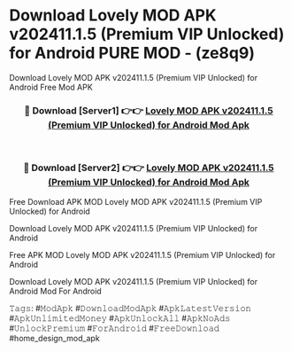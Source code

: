 # Download Lovely MOD APK v202411.1.5 (Premium VIP Unlocked) for Android PURE MOD - (ze8q9)
Download Lovely MOD APK v202411.1.5 (Premium VIP Unlocked) for Android Free Mod APK

<div align="center">
<h3>🔴 Download [Server1] 👉👉 <a href="https://apk-comot.site?title=Lovely_MOD_APK_v202411.1.5_(Premium_VIP_Unlocked)_for_Android">Lovely MOD APK v202411.1.5 (Premium VIP Unlocked) for Android Mod Apk</a></h3><br>

<h3>🔴 Download [Server2] 👉👉 <a href="https://apk-comot.site?title=Lovely_MOD_APK_v202411.1.5_(Premium_VIP_Unlocked)_for_Android">Lovely MOD APK v202411.1.5 (Premium VIP Unlocked) for Android Mod Apk</a></h3>
</div>


Free Download APK MOD Lovely MOD APK v202411.1.5 (Premium VIP Unlocked) for Android

Download Lovely MOD APK v202411.1.5 (Premium VIP Unlocked) for Android 

Free APK MOD Lovely MOD APK v202411.1.5 (Premium VIP Unlocked) for Android 

Download Lovely MOD APK v202411.1.5 (Premium VIP Unlocked) for Android Mod For Android

𝚃𝚊𝚐𝚜: #𝙼𝚘𝚍𝙰𝚙𝚔 #𝙳𝚘𝚠𝚗𝚕𝚘𝚊𝚍𝙼𝚘𝚍𝙰𝚙𝚔 #𝙰𝚙𝚔𝙻𝚊𝚝𝚎𝚜𝚝𝚅𝚎𝚛𝚜𝚒𝚘𝚗 #𝙰𝚙𝚔𝚄𝚗𝚕𝚒𝚖𝚒𝚝𝚎𝚍𝙼𝚘𝚗𝚎𝚢 #𝙰𝚙𝚔𝚄𝚗𝚕𝚘𝚌𝚔𝙰𝚕𝚕 #𝙰𝚙𝚔𝙽𝚘𝙰𝚍𝚜 #𝚄𝚗𝚕𝚘𝚌𝚔𝙿𝚛𝚎𝚖𝚒𝚞𝚖 #𝙵𝚘𝚛𝙰𝚗𝚍𝚛𝚘𝚒𝚍 #𝙵𝚛𝚎𝚎𝙳𝚘𝚠𝚗𝚕𝚘𝚊𝚍 #home_design_mod_apk